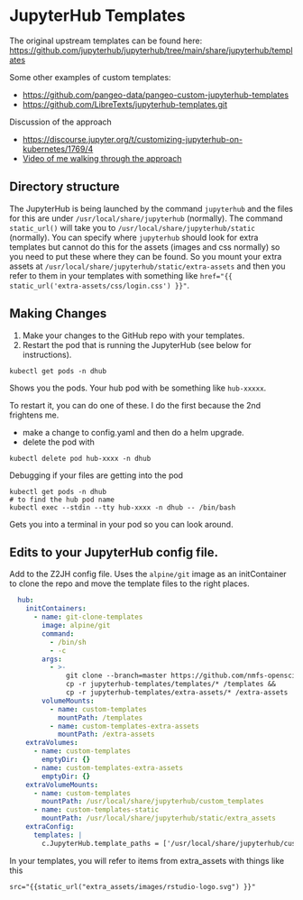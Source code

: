 # JupyterHub Templates

The original upstream templates can be found here: https://github.com/jupyterhub/jupyterhub/tree/main/share/jupyterhub/templates

Some other examples of custom templates:

* https://github.com/pangeo-data/pangeo-custom-jupyterhub-templates
* https://github.com/LibreTexts/jupyterhub-templates.git

Discussion of the approach
* https://discourse.jupyter.org/t/customizing-jupyterhub-on-kubernetes/1769/4
* [Video of me walking through the approach](https://youtu.be/dn2TTqIt67A)


## Directory structure

The JupyterHub is being launched by the command `jupyterhub` and the files for this are under `/usr/local/share/jupyterhub` (normally). The command `static_url()` will take you to `/usr/local/share/jupyterhub/static` (normally). You can specify where `jupyterhub` should look for extra templates but cannot do this for the assets (images and css normally) so you need to put these where they can be found. So you mount your extra assets at `/usr/local/share/jupyterhub/static/extra-assets` and then you refer to them in your templates with something like `href="{{ static_url('extra-assets/css/login.css') }}"`.

## Making Changes

1. Make your changes to the GitHub repo with your templates.
1. Restart the pod that is running the JupyterHub (see below for instructions).

```
kubectl get pods -n dhub
```
Shows you the pods. Your hub pod with be something like `hub-xxxxx`.

To restart it, you can do one of these. I do the first because the 2nd frightens me.

* make a change to config.yaml and then do a helm upgrade.
* delete the pod with
```
kubectl delete pod hub-xxxx -n dhub
```

Debugging if your files are getting into the pod
```
kubectl get pods -n dhub 
# to find the hub pod name
kubectl exec --stdin --tty hub-xxxx -n dhub -- /bin/bash
```
Gets you into a terminal in your pod so you can look around.

## Edits to your JupyterHub config file.

Add to the Z2JH config file. Uses the `alpine/git` image as an initContainer to clone the repo and move the template files to the right places.
```yaml
  hub:
    initContainers:
      - name: git-clone-templates
        image: alpine/git
        command:
          - /bin/sh
          - -c
        args:
          - >-
              git clone --branch=master https://github.com/nmfs-opensci/jupyterhub-templates.git &&
              cp -r jupyterhub-templates/templates/* /templates &&
              cp -r jupyterhub-templates/extra-assets/* /extra-assets
        volumeMounts:
          - name: custom-templates
            mountPath: /templates
          - name: custom-templates-extra-assets
            mountPath: /extra-assets
    extraVolumes:
      - name: custom-templates
        emptyDir: {}
      - name: custom-templates-extra-assets
        emptyDir: {}
    extraVolumeMounts:
      - name: custom-templates
        mountPath: /usr/local/share/jupyterhub/custom_templates
      - name: custom-templates-static
        mountPath: /usr/local/share/jupyterhub/static/extra_assets
    extraConfig:
      templates: |
        c.JupyterHub.template_paths = ['/usr/local/share/jupyterhub/custom_templates/']
```

In your templates, you will refer to items from extra_assets with things like this
```
src="{{static_url("extra_assets/images/rstudio-logo.svg") }}"
```
